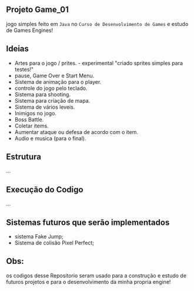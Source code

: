 ## Projeto Game_01
jogo simples feito em `Java` no `Curso de Desenvolvimento de Games` e estudo de Games Engines!

## Ideias

- Artes para o jogo / prites.  - experimental "criado sprites simples para testes!"
- pause, Game Over e Start Menu. 
- Sistema de animação para o player. 
- controle do jogo pelo teclado. 
- Sistema para shooting. 
- Sistema para criação de mapa. 
- Sistema de vários leveis. 
- Inimigos no jogo.
- Boss Battle.
- Coletar items.
- Aumentar ataque ou defesa de acordo com o item.
- Audio e musica (para o final).

## Estrutura
...

## Execução do Codigo
...

## Sistemas futuros que serão implementados

- sistema Fake Jump;
- Sistema de colisão Pixel Perfect;

## Obs:
os codigos desse Repositorio seram usado para a construção e estudo de futuros projetos e para o desenvolvimento da minha propria engine! 